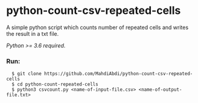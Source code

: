# python-count-csv-repeated-cells
A simple python script which counts number of repeated cells and writes the result in a txt file.

*Python >= 3.6 required.*

### Run:

```
  $ git clone https://github.com/MahdiAbdi/python-count-csv-repeated-cells
  $ cd python-count-repeated-cells
  $ python3 csvcount.py <name-of-input-file.csv> <name-of-output-file.txt>
```

